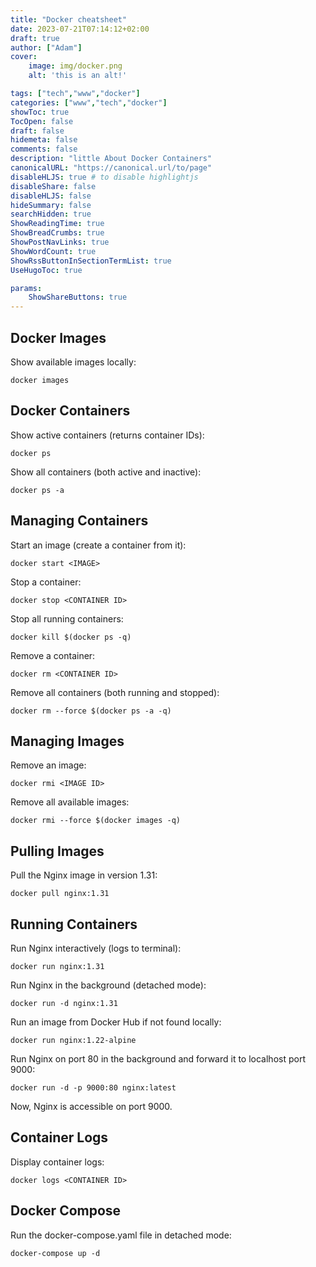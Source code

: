 ```yaml
---
title: "Docker cheatsheet"
date: 2023-07-21T07:14:12+02:00
draft: true
author: ["Adam"]
cover:
    image: img/docker.png
    alt: 'this is an alt!'

tags: ["tech","www","docker"] 
categories: ["www","tech","docker"]
showToc: true
TocOpen: false
draft: false
hidemeta: false
comments: false
description: "little About Docker Containers"
canonicalURL: "https://canonical.url/to/page"
disableHLJS: true # to disable highlightjs
disableShare: false
disableHLJS: false
hideSummary: false
searchHidden: true
ShowReadingTime: true
ShowBreadCrumbs: true
ShowPostNavLinks: true
ShowWordCount: true
ShowRssButtonInSectionTermList: true
UseHugoToc: true

params:
    ShowShareButtons: true
---
```

## Docker Images
Show available images locally:
```
docker images
```

## Docker Containers
Show active containers (returns container IDs):
```
docker ps
```

Show all containers (both active and inactive):
```
docker ps -a
```

## Managing Containers
Start an image (create a container from it):
```
docker start <IMAGE>
```

Stop a container:
```
docker stop <CONTAINER ID>
```

Stop all running containers:
```
docker kill $(docker ps -q)
```

Remove a container:
```
docker rm <CONTAINER ID>
```

Remove all containers (both running and stopped):
```
docker rm --force $(docker ps -a -q)
```

## Managing Images
Remove an image:
```
docker rmi <IMAGE ID>
```

Remove all available images:
```
docker rmi --force $(docker images -q)
```

## Pulling Images
Pull the Nginx image in version 1.31:
```
docker pull nginx:1.31
```

## Running Containers
Run Nginx interactively (logs to terminal):
```
docker run nginx:1.31
```

Run Nginx in the background (detached mode):
```
docker run -d nginx:1.31
```

Run an image from Docker Hub if not found locally:
```
docker run nginx:1.22-alpine
```

Run Nginx on port 80 in the background and forward it to localhost port 9000:
```
docker run -d -p 9000:80 nginx:latest
```
Now, Nginx is accessible on port 9000.

## Container Logs
Display container logs:
```
docker logs <CONTAINER ID>
```

## Docker Compose
Run the docker-compose.yaml file in detached mode:
```
docker-compose up -d
```


